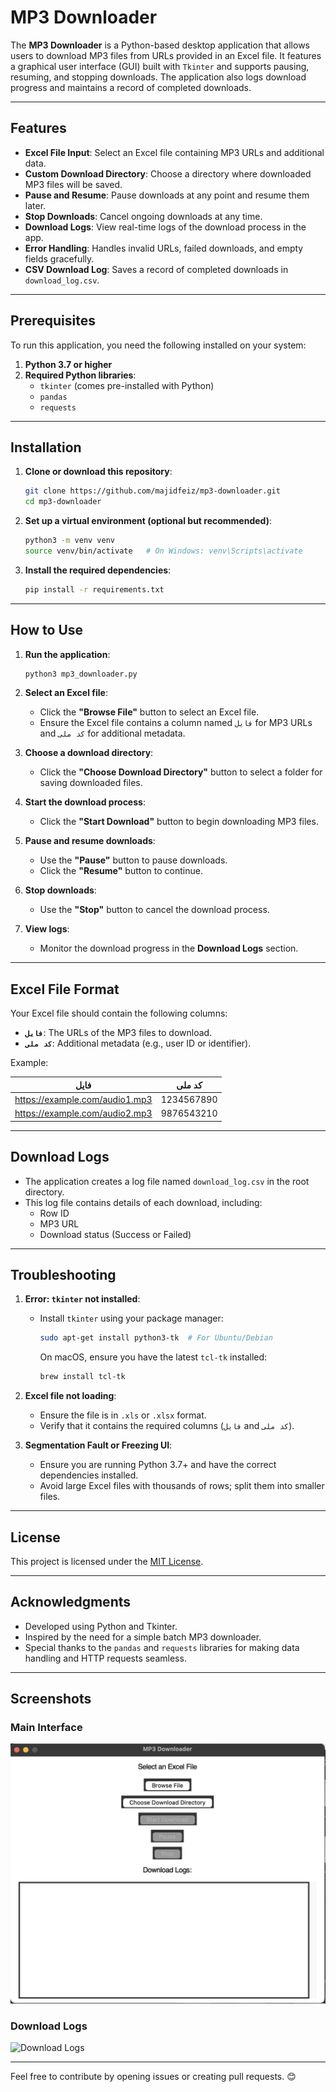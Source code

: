 
# MP3 Downloader

The **MP3 Downloader** is a Python-based desktop application that allows users to download MP3 files from URLs provided in an Excel file. It features a graphical user interface (GUI) built with `Tkinter` and supports pausing, resuming, and stopping downloads. The application also logs download progress and maintains a record of completed downloads.

---

## Features

- **Excel File Input**: Select an Excel file containing MP3 URLs and additional data.
- **Custom Download Directory**: Choose a directory where downloaded MP3 files will be saved.
- **Pause and Resume**: Pause downloads at any point and resume them later.
- **Stop Downloads**: Cancel ongoing downloads at any time.
- **Download Logs**: View real-time logs of the download process in the app.
- **Error Handling**: Handles invalid URLs, failed downloads, and empty fields gracefully.
- **CSV Download Log**: Saves a record of completed downloads in `download_log.csv`.

---

## Prerequisites

To run this application, you need the following installed on your system:

1. **Python 3.7 or higher**
2. **Required Python libraries**:
   - `tkinter` (comes pre-installed with Python)
   - `pandas`
   - `requests`

---

## Installation

1. **Clone or download this repository**:
   ```bash
   git clone https://github.com/majidfeiz/mp3-downloader.git
   cd mp3-downloader
   ```

2. **Set up a virtual environment (optional but recommended)**:
   ```bash
   python3 -m venv venv
   source venv/bin/activate   # On Windows: venv\Scripts\activate
   ```

3. **Install the required dependencies**:
   ```bash
   pip install -r requirements.txt
   ```

---

## How to Use

1. **Run the application**:
   ```bash
   python3 mp3_downloader.py
   ```

2. **Select an Excel file**:
   - Click the **"Browse File"** button to select an Excel file.
   - Ensure the Excel file contains a column named `فایل` for MP3 URLs and `کد ملی` for additional metadata.

3. **Choose a download directory**:
   - Click the **"Choose Download Directory"** button to select a folder for saving downloaded files.

4. **Start the download process**:
   - Click the **"Start Download"** button to begin downloading MP3 files.

5. **Pause and resume downloads**:
   - Use the **"Pause"** button to pause downloads.
   - Click the **"Resume"** button to continue.

6. **Stop downloads**:
   - Use the **"Stop"** button to cancel the download process.

7. **View logs**:
   - Monitor the download progress in the **Download Logs** section.

---

## Excel File Format

Your Excel file should contain the following columns:

- **`فایل`**: The URLs of the MP3 files to download.
- **`کد ملی`**: Additional metadata (e.g., user ID or identifier).

Example:

| فایل                                | کد ملی     |
|-------------------------------------|------------|
| https://example.com/audio1.mp3      | 1234567890 |
| https://example.com/audio2.mp3      | 9876543210 |

---

## Download Logs

- The application creates a log file named `download_log.csv` in the root directory.
- This log file contains details of each download, including:
  - Row ID
  - MP3 URL
  - Download status (Success or Failed)

---

## Troubleshooting

1. **Error: `tkinter` not installed**:
   - Install `tkinter` using your package manager:
     ```bash
     sudo apt-get install python3-tk  # For Ubuntu/Debian
     ```
     On macOS, ensure you have the latest `tcl-tk` installed:
     ```bash
     brew install tcl-tk
     ```

2. **Excel file not loading**:
   - Ensure the file is in `.xls` or `.xlsx` format.
   - Verify that it contains the required columns (`فایل` and `کد ملی`).

3. **Segmentation Fault or Freezing UI**:
   - Ensure you are running Python 3.7+ and have the correct dependencies installed.
   - Avoid large Excel files with thousands of rows; split them into smaller files.

---

## License

This project is licensed under the [MIT License](LICENSE).

---

## Acknowledgments

- Developed using Python and Tkinter.
- Inspired by the need for a simple batch MP3 downloader.
- Special thanks to the `pandas` and `requests` libraries for making data handling and HTTP requests seamless.

---

## Screenshots

### Main Interface
![Main Interface](screenshots/main_interface.png)

### Download Logs
![Download Logs](screenshots/download_logs.png)

---

Feel free to contribute by opening issues or creating pull requests. 😊
